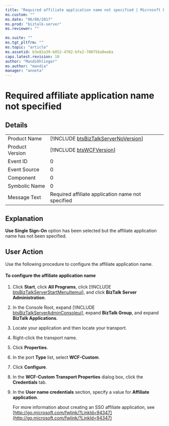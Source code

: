 ```yaml
---
title: "Required affiliate application name not specified | Microsoft Docs"
ms.custom: ""
ms.date: "06/08/2017"
ms.prod: "biztalk-server"
ms.reviewer: ""

ms.suite: ""
ms.tgt_pltfrm: ""
ms.topic: "article"
ms.assetid: b3e82a39-b052-4702-bfe2-700756a0ee6a
caps.latest.revision: 10
author: "MandiOhlinger"
ms.author: "mandia"
manager: "anneta"
---
```

# Required affiliate application name not specified
## Details  
  
|                 |                                                                                     |
|-----------------|-------------------------------------------------------------------------------------|
|  Product Name   | [!INCLUDE [btsBizTalkServerNoVersion](../includes/btsbiztalkservernoversion-md.md)] |
| Product Version |             [!INCLUDE [btsWCFVersion](../includes/btswcfversion-md.md)]             |
|    Event ID     |                                          0                                          |
|  Event Source   |                                          0                                          |
|    Component    |                                          0                                          |
|  Symbolic Name  |                                          0                                          |
|  Message Text   |                  Required affiliate application name not specified                  |
  
## Explanation  
 **Use Single Sign-On** option has been selected but the affiliate application name has not been specified.  
  
## User Action  
 Use the following procedure to configure the affiliate application name.  
  
#### To configure the affiliate application name  
  
1. Click <strong>Start</strong>, click <strong>All Programs</strong>, click [!INCLUDE [btsBizTalkServerStartMenuItemui](../includes/btsbiztalkserverstartmenuitemui-md.md)], and click <strong>BizTalk Server Administration</strong>.  
  
2. In the Console Root, expand [!INCLUDE [btsBizTalkServerAdminConsoleui](../includes/btsbiztalkserveradminconsoleui-md.md)], expand <strong>BizTalk Group</strong>, and expand <strong>BizTalk Applications</strong>.  
  
3. Locate your application and then locate your transport.  
  
4. Right-click the transport name.  
  
5. Click **Properties**.  
  
6. In the port **Type** list, select **WCF-Custom**.  
  
7. Click **Configure**.  
  
8. In the **WCF-Custom Transport Properties** dialog box, click the **Credentials** tab.  
  
9. In the **User name credentials** section, specify a value for **Affiliate application**.  
  
   For more information about creating an SSO affiliate application, see [http://go.microsoft.com/fwlink/?LinkId=94347](http://go.microsoft.com/fwlink/?LinkId=94347)